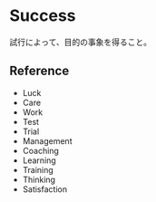 # Success

試行によって、目的の事象を得ること。

## Reference

- Luck
- Care
- Work
- Test
- Trial
- Management
- Coaching
- Learning
- Training
- Thinking
- Satisfaction
